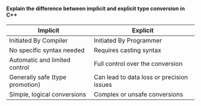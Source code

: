 <h4>Explain the difference between implicit and explicit type conversion in C++</h4>

| Implicit | Explicit |
| -------- | ---------- |
| Initiated By Compiler | Initiated By Programmer
| No specific syntax needed | Requires casting syntax
| Automatic and limited control | Full control over the conversion
| Generally safe (type promotion)  |Can lead to data loss or precision issues|
| Simple, logical conversions | Complex or unsafe conversions |
